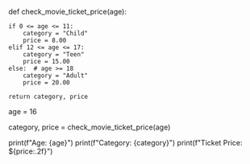 def check_movie_ticket_price(age):

    if 0 <= age <= 11:
        category = "Child"
        price = 8.00
    elif 12 <= age <= 17:
        category = "Teen"
        price = 15.00
    else:  # age >= 18
        category = "Adult"
        price = 20.00

    return category, price


age = 16


category, price = check_movie_ticket_price(age)


print(f"Age: {age}")
print(f"Category: {category}")
print(f"Ticket Price: ${price:.2f}")

